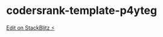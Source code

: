 # codersrank-template-p4yteg

[Edit on StackBlitz ⚡️](https://stackblitz.com/edit/codersrank-template-p4yteg)